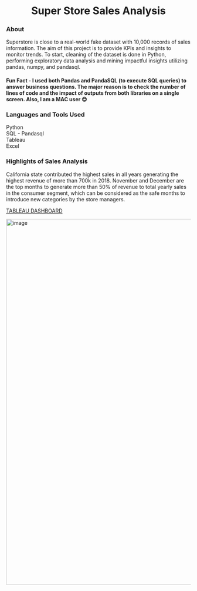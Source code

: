 <h1 align="center">Super Store Sales Analysis</h1>
<h3 align="left">About</h3>
Superstore is close to a real-world fake dataset with 10,000 records of sales information. The aim of this project is to provide KPIs and insights to monitor trends. To start, cleaning of the dataset is done in Python, performing exploratory data analysis and mining impactful insights utilizing pandas, numpy, and pandasql.

<h4> Fun Fact - I used both Pandas and PandaSQL (to execute SQL queries) to answer business questions. The major reason is to check the number of lines of code and the impact of outputs from both libraries on a single screen. Also, I am a MAC user  😌 </h4>

<h3 align="left">Languages and Tools Used</h3>
<p>Python
<br>SQL - Pandasql
<br>Tableau
<br>Excel</p>

<h3 align="left"> Highlights of Sales Analysis </h3>
California state contributed the highest sales in all years generating the highest revenue of more than 700k in 2018. November and December are the top months to generate more than 50% of revenue to total yearly sales in the consumer segment, which can be considered as the safe months to introduce new categories by the store managers.



[TABLEAU DASHBOARD](https://public.tableau.com/app/profile/sreephani.devireddy/viz/SuperstoreSalesAnalysisDashbaord/SuperStoreSalesAnalysisDashboard)




<img width="994" alt="image" src="https://github.com/SreephaniDevireddy/SuperStore_Sales_Analysis/assets/116522153/c7316fcb-d928-4417-8961-0bb5952e3ddd">


